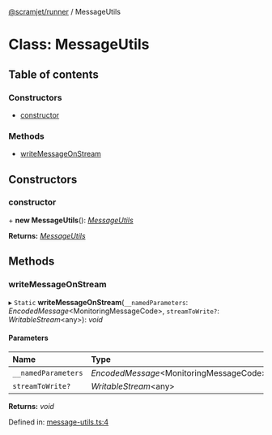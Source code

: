 [@scramjet/runner](../README.md) / MessageUtils

# Class: MessageUtils

## Table of contents

### Constructors

- [constructor](messageutils.md#constructor)

### Methods

- [writeMessageOnStream](messageutils.md#writemessageonstream)

## Constructors

### constructor

\+ **new MessageUtils**(): [*MessageUtils*](messageutils.md)

**Returns:** [*MessageUtils*](messageutils.md)

## Methods

### writeMessageOnStream

▸ `Static` **writeMessageOnStream**(`__namedParameters`: *EncodedMessage*<MonitoringMessageCode\>, `streamToWrite?`: *WritableStream*<any\>): *void*

#### Parameters

| Name | Type |
| :------ | :------ |
| `__namedParameters` | *EncodedMessage*<MonitoringMessageCode\> |
| `streamToWrite?` | *WritableStream*<any\> |

**Returns:** *void*

Defined in: [message-utils.ts:4](https://github.com/scramjetorg/transform-hub/blob/8f44413a/packages/runner/src/message-utils.ts#L4)

